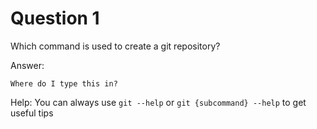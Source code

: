 # Question 1

Which command is used to create a git repository?

Answer:

```
Where do I type this in?
```

Help: You can always use `git --help` or `git {subcommand} --help` to get useful tips
